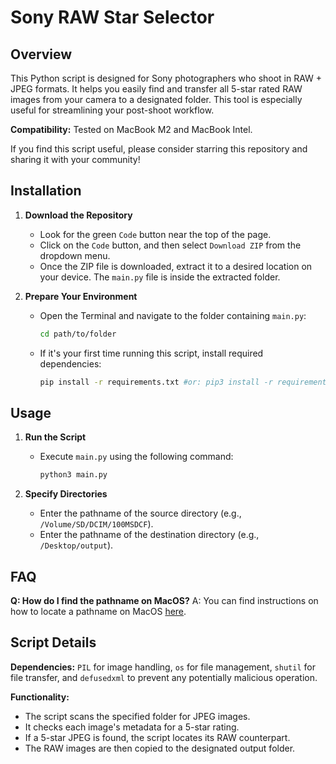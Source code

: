 # Sony RAW Star Selector

## Overview

This Python script is designed for Sony photographers who shoot in RAW + JPEG formats. It helps you easily find and transfer all 5-star rated RAW images from your camera to a designated folder. This tool is especially useful for streamlining your post-shoot workflow.

**Compatibility:** Tested on MacBook M2 and MacBook Intel.

If you find this script useful, please consider starring this repository and sharing it with your community!

## Installation

1. **Download the Repository**

   - Look for the green `Code` button near the top of the page.
   - Click on the `Code` button, and then select `Download ZIP` from the dropdown menu.
   - Once the ZIP file is downloaded, extract it to a desired location on your device. The `main.py` file is inside the extracted folder.

2. **Prepare Your Environment**
   - Open the Terminal and navigate to the folder containing `main.py`:
     ```bash
     cd path/to/folder
     ```
   - If it's your first time running this script, install required dependencies:
     ```bash
     pip install -r requirements.txt #or: pip3 install -r requirements.txt
     ```

## Usage

1. **Run the Script**

   - Execute `main.py` using the following command:
     ```bash
     python3 main.py
     ```

2. **Specify Directories**
   - Enter the pathname of the source directory (e.g., `/Volume/SD/DCIM/100MSDCF`).
   - Enter the pathname of the destination directory (e.g., `/Desktop/output`).

## FAQ

**Q: How do I find the pathname on MacOS?**
A: You can find instructions on how to locate a pathname on MacOS [here](https://apple.stackexchange.com/questions/317992/is-there-any-way-to-get-the-path-of-a-folder-in-macos).

## Script Details

**Dependencies:** `PIL` for image handling, `os` for file management, `shutil` for file transfer, and `defusedxml` to prevent any potentially malicious operation.

**Functionality:**

- The script scans the specified folder for JPEG images.
- It checks each image's metadata for a 5-star rating.
- If a 5-star JPEG is found, the script locates its RAW counterpart.
- The RAW images are then copied to the designated output folder.
